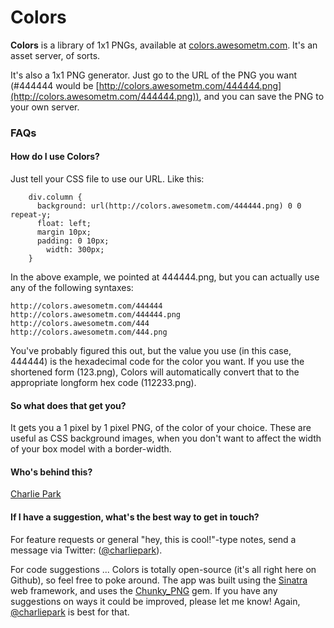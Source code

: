 # Colors

**Colors** is a library of 1x1 PNGs, available at [colors.awesometm.com](http://colors.awesometm.com). It's an asset server, of sorts. 

It's also a 1x1 PNG generator. Just go to the URL of the PNG you want (#444444 would be [http://colors.awesometm.com/444444.png](http://colors.awesometm.com/444444.png)), and you can save the PNG to your own server.

### FAQs

#### How do I use Colors?

Just tell your CSS file to use our URL. Like this:

		div.column {
		  background: url(http://colors.awesometm.com/444444.png) 0 0 repeat-y;
		  float: left;
		  margin 10px;
		  padding: 0 10px;
			width: 300px;
		}

In the above example, we pointed at 444444.png, but you can actually use any of the following syntaxes:

    http://colors.awesometm.com/444444
    http://colors.awesometm.com/444444.png
    http://colors.awesometm.com/444
    http://colors.awesometm.com/444.png

You've probably figured this out, but the value you use (in this case, 444444) is the hexadecimal code for the color you want. If you use the shortened form (123.png), Colors will automatically convert that to the appropriate longform hex code (112233.png).

#### So what does that get you?

It gets you a 1 pixel by 1 pixel PNG, of the color of your choice. These are useful as CSS background images, when you don't want to affect the width of your box model with a border-width.


#### Who's behind this?

[Charlie Park](http://charliepark.org)

#### If I have a suggestion, what's the best way to get in touch?

For feature requests or general "hey, this is cool!"-type notes, send a message via Twitter: \([@charliepark](http://twitter.com/charliepark)\).

For code suggestions ... Colors is totally open-source (it's all right here on Github), so feel free to poke around. The app was built using the [Sinatra](http://www.sinatrarb.com/) web framework, and uses the [Chunky_PNG](http://github.com/wvanbergen/chunky_png) gem. If you have any suggestions on ways it could be improved, please let me know! Again, [@charliepark](http://twitter.com/charliepark) is best for that.